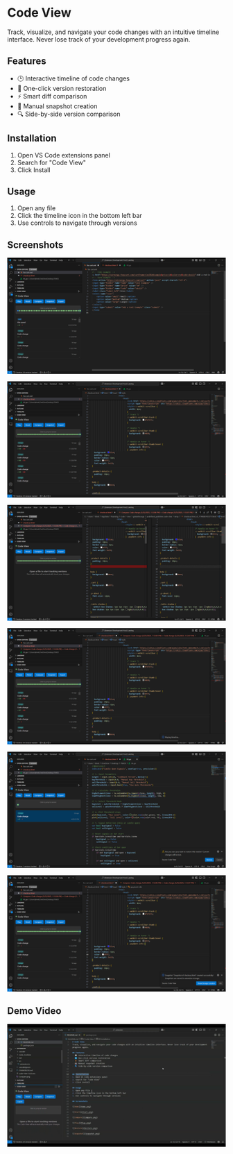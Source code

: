 # Code View
Track, visualize, and navigate your code changes with an intuitive timeline interface. Never lose track of your development progress again.

## Features
- 🕒 Interactive timeline of code changes
- 🔄 One-click version restoration
- ⚡ Smart diff comparison
- 📸 Manual snapshot creation
- 🔍 Side-by-side version comparison


## Installation
1. Open VS Code extensions panel
2. Search for "Code View"
3. Click Install

## Usage
1. Open any file
2. Click the timeline icon in the bottom left bar
3. Use controls to navigate through versions

## Screenshots

![Home](Home.png)

![Start](Start.png)

![Compare](Compare.png)

![Play](Play.png)

![Restore](Restore.png)

![Snapshot](Snapshot.png)

## Demo Video

[![Watch Demo](demo-thumbnail.png)](https://www.loom.com/share/caad3650fd32409a9afd6588055a1ca7)

